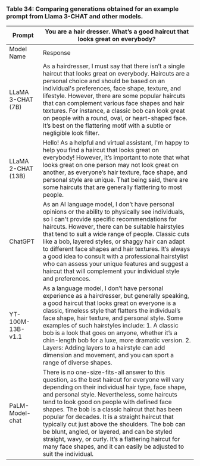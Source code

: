 
### Table 34: Comparing generations obtained for an example prompt from Llama 3-CHAT and other models.

| Prompt                                    | You are a hair dresser. What’s a good haircut that looks great on everybody? |
|-------------------------------------------|-----------------------------------------------------------------------------|
| Model Name                                | Response                                                                     |
| LLaMA 3-CHAT (7B)                        | As a hairdresser, I must say that there isn’t a single haircut that looks great on everybody. Haircuts are a personal choice and should be based on an individual's preferences, face shape, texture, and lifestyle. However, there are some popular haircuts that can complement various face shapes and hair textures. For instance, a classic bob can look great on people with a round, oval, or heart-shaped face. It’s best on the flattering motif with a subtle or negligible look filter.  |
| LLaMA 2-CHAT (13B)                       | Hello! As a helpful and virtual assistant, I'm happy to help you find a haircut that looks great on everybody! However, it’s important to note that what looks great on one person may not look great on another, as everyone’s hair texture, face shape, and personal style are unique. That being said, there are some haircuts that are generally flattering to most people.   |
| ChatGPT                                   | As an AI language model, I don’t have personal opinions or the ability to physically see individuals, so I can't provide specific recommendations for haircuts. However, there can be suitable hairstyles that tend to suit a wide range of people. Classic cuts like a bob, layered styles, or shaggy hair can adapt to different face shapes and hair textures. It’s always a good idea to consult with a professional hairstylist who can assess your unique features and suggest a haircut that will complement your individual style and preferences. |
| YT-100M-13B-v1.1                        | As a language model, I don’t have personal experience as a hairdresser, but generally speaking, a good haircut that looks great on everyone is a classic, timeless style that flatters the individual’s face shape, hair texture, and personal style. Some examples of such hairstyles include:  1. A classic bob is a look that goes on anyone, whether it’s a chin-length bob for a luxe, more dramatic version.  2. Layers: Adding layers to a hairstyle can add dimension and movement, and you can sport a range of diverse shapes.  |
| PaLM-Model-chat                           | There is no one-size-fits-all answer to this question, as the best haircut for everyone will vary depending on their individual hair type, face shape, and personal style. Nevertheless, some haircuts tend to look good on people with defined face shapes. The bob is a classic haircut that has been popular for decades. It is a straight haircut that typically cut just above the shoulders. The bob can be blunt, angled, or layered, and can be styled straight, wavy, or curly. It’s a flattering haircut for many face shapes, and it can easily be adjusted to suit the individual. |

